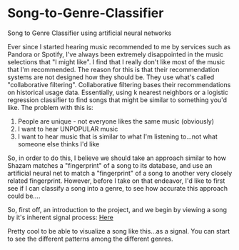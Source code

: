 # Song-to-Genre-Classifier
Song to Genre Classifier using artificial neural networks

Ever since I started hearing music recommended to me by services such as Pandora or Spotify, I've always been extremely disappointed in the music selections that "I might like". I find that I really don't like most of the music that I'm recommended. The reason for this is that their recommendation systems are not designed how they should be. They use what's called "collaborative filtering". Collaborative filtering bases their recommendations on historical usage data. Essentially, using k nearest neighbors or a logistic regression classifier to find songs that might be similar to something you'd like. 
The problem with this is:   

1. People are unique - not everyone likes the same music (obviously)
2. I want to hear UNPOPULAR music
3. I want to hear music that is similar to what I'm listening to...not what someone else thinks I'd like

So, in order to do this, I believe we should take an approach similar to how Shazam matches a "fingerprint" of a song to its database, and use an artificial neural net to match a "fingerprint" of a song to another very closely related fingerprint. However, before I take on that endeavor, I'd like to first see if I can classify a song into a genre, to see how accurate this approach could be....

  So, first off, an introduction to the project, and we begin by viewing a song by it's inherent signal process: [Here](https://github.com/G1NO/Song-to-Genre-Classifier/blob/master/Intro_load_data.ipynb)
  
  Pretty cool to be able to visualize a song like this...as a signal. You can start to see the different patterns among the different genres. 
  
  
